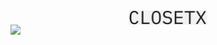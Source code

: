 <div style="width:50%; margin:auto">
  <img src="https://github.com/deveshdatwani/closetx/blob/main/assets/ClosetX.jpg" style="display:block; margin:auto; width:50%;">
</div>

<img src="https://img.shields.io/badge/dynamic/json?url=https%3A%2F%2Fraw.githubusercontent.com%2Fdeveshdatwani%2Fclosetx%2Frefs%2Fheads%2Fv1%2Ftest_result.json&query=%24.test&label=Test">
